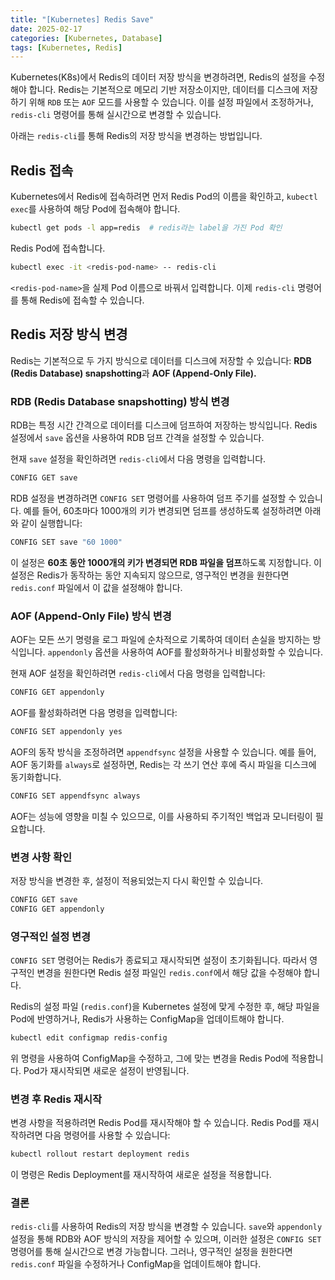 ```yaml
---
title: "[Kubernetes] Redis Save"
date: 2025-02-17
categories: [Kubernetes, Database]
tags: [Kubernetes, Redis]
---
```


Kubernetes(K8s)에서 Redis의 데이터 저장 방식을 변경하려면, Redis의 설정을 수정해야 합니다. Redis는 기본적으로 메모리 기반 저장소이지만, 데이터를 디스크에 저장하기 위해 `RDB` 또는 `AOF` 모드를 사용할 수 있습니다. 이를 설정 파일에서 조정하거나, `redis-cli` 명령어를 통해 실시간으로 변경할 수 있습니다.

아래는 `redis-cli`를 통해 Redis의 저장 방식을 변경하는 방법입니다.

## Redis 접속

Kubernetes에서 Redis에 접속하려면 먼저 Redis Pod의 이름을 확인하고, `kubectl exec`를 사용하여 해당 Pod에 접속해야 합니다.

```bash
kubectl get pods -l app=redis  # redis라는 label을 가진 Pod 확인
```

Redis Pod에 접속합니다.

```bash
kubectl exec -it <redis-pod-name> -- redis-cli
```

`<redis-pod-name>`을 실제 Pod 이름으로 바꿔서 입력합니다. 이제 `redis-cli` 명령어를 통해 Redis에 접속할 수 있습니다.

## Redis 저장 방식 변경
Redis는 기본적으로 두 가지 방식으로 데이터를 디스크에 저장할 수 있습니다: **RDB (Redis Database) snapshotting**과 **AOF (Append-Only File).**

### RDB (Redis Database snapshotting) 방식 변경
RDB는 특정 시간 간격으로 데이터를 디스크에 덤프하여 저장하는 방식입니다. Redis 설정에서 `save` 옵션을 사용하여 RDB 덤프 간격을 설정할 수 있습니다.

현재 `save` 설정을 확인하려면 `redis-cli`에서 다음 명령을 입력합니다.

```bash
CONFIG GET save
```
RDB 설정을 변경하려면 `CONFIG SET` 명령어를 사용하여 덤프 주기를 설정할 수 있습니다. 예를 들어, 60초마다 1000개의 키가 변경되면 덤프를 생성하도록 설정하려면 아래와 같이 실행합니다:

```bash
CONFIG SET save "60 1000"
```
이 설정은 **60초 동안 1000개의 키가 변경되면 RDB 파일을 덤프**하도록 지정합니다. 이 설정은 Redis가 동작하는 동안 지속되지 않으므로, 영구적인 변경을 원한다면 `redis.conf` 파일에서 이 값을 설정해야 합니다.

### AOF (Append-Only File) 방식 변경
AOF는 모든 쓰기 명령을 로그 파일에 순차적으로 기록하여 데이터 손실을 방지하는 방식입니다. `appendonly` 옵션을 사용하여 AOF를 활성화하거나 비활성화할 수 있습니다.

현재 AOF 설정을 확인하려면 `redis-cli`에서 다음 명령을 입력합니다:

```bash
CONFIG GET appendonly
```
AOF를 활성화하려면 다음 명령을 입력합니다:

```bash
CONFIG SET appendonly yes
```
AOF의 동작 방식을 조정하려면 `appendfsync` 설정을 사용할 수 있습니다. 예를 들어, AOF 동기화를 `always`로 설정하면, Redis는 각 쓰기 연산 후에 즉시 파일을 디스크에 동기화합니다.

```bash
CONFIG SET appendfsync always
```
AOF는 성능에 영향을 미칠 수 있으므로, 이를 사용하되 주기적인 백업과 모니터링이 필요합니다.

### 변경 사항 확인
저장 방식을 변경한 후, 설정이 적용되었는지 다시 확인할 수 있습니다.

```bash
CONFIG GET save
CONFIG GET appendonly
```

### 영구적인 설정 변경
`CONFIG SET` 명령어는 Redis가 종료되고 재시작되면 설정이 초기화됩니다. 따라서 영구적인 변경을 원한다면 Redis 설정 파일인 `redis.conf`에서 해당 값을 수정해야 합니다.

Redis의 설정 파일 (`redis.conf`)을 Kubernetes 설정에 맞게 수정한 후, 해당 파일을 Pod에 반영하거나, Redis가 사용하는 ConfigMap을 업데이트해야 합니다.

```bash
kubectl edit configmap redis-config
```
위 명령을 사용하여 ConfigMap을 수정하고, 그에 맞는 변경을 Redis Pod에 적용합니다. Pod가 재시작되면 새로운 설정이 반영됩니다.

### 변경 후 Redis 재시작
변경 사항을 적용하려면 Redis Pod를 재시작해야 할 수 있습니다. Redis Pod를 재시작하려면 다음 명령어를 사용할 수 있습니다:

```bash
kubectl rollout restart deployment redis
```
이 명령은 Redis Deployment를 재시작하여 새로운 설정을 적용합니다.

### 결론
`redis-cli`를 사용하여 Redis의 저장 방식을 변경할 수 있습니다. `save`와 `appendonly` 설정을 통해 RDB와 AOF 방식의 저장을 제어할 수 있으며, 이러한 설정은 `CONFIG SET` 명령어를 통해 실시간으로 변경 가능합니다. 그러나, 영구적인 설정을 원한다면 `redis.conf` 파일을 수정하거나 ConfigMap을 업데이트해야 합니다.